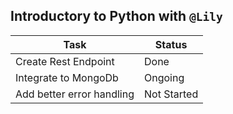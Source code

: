 Introductory to Python with `@Lily`
-----------------------------------

| Task      | Status |
| ----------- | ----------- |
| Create Rest Endpoint      | Done       |
| Integrate to MongoDb   | Ongoing        |
| Add better error handling   | Not Started        |